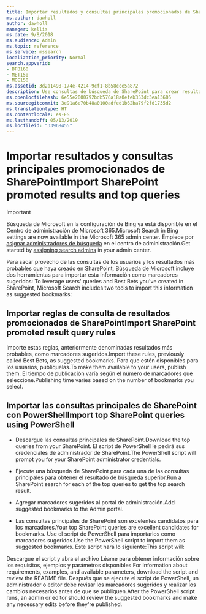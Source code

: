 ```yaml
---
title: Importar resultados y consultas principales promocionados de SharePoint
ms.author: dawholl
author: dawholl
manager: kellis
ms.date: 9/8/2018
ms.audience: Admin
ms.topic: reference
ms.service: mssearch
localization_priority: Normal
search.appverid:
- BFB160
- MET150
- MOE150
ms.assetid: 3d2a1498-174e-4214-9cf1-8b58cce5a872
description: Use consultas de búsqueda de SharePoint para crear resultados de trabajo para Búsqueda de Microsoft
ms.openlocfilehash: 6e55e2000792bdb576a18a0efeb353dc3ea13605
ms.sourcegitcommit: 3e91a6e70b48a0100adfed1b62ba79f2fd1735d2
ms.translationtype: HT
ms.contentlocale: es-ES
ms.lasthandoff: 05/13/2019
ms.locfileid: "33968455"
---
```

# <a name="import-sharepoint-promoted-results-and-top-queries"></a><span data-ttu-id="54539-103">Importar resultados y consultas principales promocionados de SharePoint</span><span class="sxs-lookup"><span data-stu-id="54539-103">Import SharePoint promoted results and top queries</span></span>

> [!IMPORTANT]
> <span data-ttu-id="54539-104">Búsqueda de Microsoft en la configuración de Bing ya está disponible en el Centro de administración de Microsoft 365.</span><span class="sxs-lookup"><span data-stu-id="54539-104">Microsoft Search in Bing settings are now available in the Microsoft 365 admin center.</span></span> <span data-ttu-id="54539-105">Empiece por [asignar administradores de búsqueda](https://docs.microsoft.com/es-ES/microsoftsearch/setup-microsoft-search#step-2-assign-search-admin-and-search-editor) en el centro de administración.</span><span class="sxs-lookup"><span data-stu-id="54539-105">Get started by [assigning search admins](https://docs.microsoft.com/en-us/microsoftsearch/setup-microsoft-search#step-2-assign-search-admin-and-search-editor) in your admin center.</span></span>
    
<span data-ttu-id="54539-106">Para sacar provecho de las consultas de los usuarios y los resultados más probables que haya creado en SharePoint, Búsqueda de Microsoft incluye dos herramientas para importar esta información como marcadores sugeridos: </span><span class="sxs-lookup"><span data-stu-id="54539-106">To leverage users' queries and Best Bets you've created in SharePoint, Microsoft Search includes two tools to import this information as suggested bookmarks:</span></span> 
  
## <a name="import-sharepoint-promoted-result-query-rules"></a><span data-ttu-id="54539-107">Importar reglas de consulta de resultados promocionados de SharePoint</span><span class="sxs-lookup"><span data-stu-id="54539-107">Import SharePoint promoted result query rules</span></span>

<span data-ttu-id="54539-108">Importe estas reglas, anteriormente denominadas resultados más probables, como marcadores sugeridos.</span><span class="sxs-lookup"><span data-stu-id="54539-108">Import these rules, previously called Best Bets, as suggested bookmarks.</span></span> <span data-ttu-id="54539-109">Para que estén disponibles para los usuarios, publíquelas.</span><span class="sxs-lookup"><span data-stu-id="54539-109">To make them available to your users, publish them.</span></span> <span data-ttu-id="54539-110">El tiempo de publicación varía según el número de marcadores que seleccione.</span><span class="sxs-lookup"><span data-stu-id="54539-110">Publishing time varies based on the number of bookmarks you select.</span></span>
  
## <a name="import-top-sharepoint-queries-using-powershell"></a><span data-ttu-id="54539-111">Importar las consultas principales de SharePoint con PowerShell</span><span class="sxs-lookup"><span data-stu-id="54539-111">Import top SharePoint queries using PowerShell</span></span>

- <span data-ttu-id="54539-112">Descargue las consultas principales de SharePoint.</span><span class="sxs-lookup"><span data-stu-id="54539-112">Download the top queries from your SharePoint.</span></span> <span data-ttu-id="54539-113">El script de PowerShell le pedirá sus credenciales de administrador de SharePoint.</span><span class="sxs-lookup"><span data-stu-id="54539-113">The PowerShell script will prompt you for your SharePoint administrator credentials.</span></span>
    
- <span data-ttu-id="54539-114">Ejecute una búsqueda de SharePoint para cada una de las consultas principales para obtener el resultado de búsqueda superior.</span><span class="sxs-lookup"><span data-stu-id="54539-114">Run a SharePoint search for each of the top queries to get the top search result.</span></span>
    
- <span data-ttu-id="54539-115">Agregar marcadores sugeridos al portal de administración.</span><span class="sxs-lookup"><span data-stu-id="54539-115">Add suggested bookmarks to the Admin portal.</span></span>
    
- <span data-ttu-id="54539-116">Las consultas principales de SharePoint son excelentes candidatos para los marcadores.</span><span class="sxs-lookup"><span data-stu-id="54539-116">Your top SharePoint queries are excellent candidates for bookmarks.</span></span> <span data-ttu-id="54539-117">Use el script de PowerShell para importarlos como marcadores sugeridos.</span><span class="sxs-lookup"><span data-stu-id="54539-117">Use the PowerShell script to import them as suggested bookmarks.</span></span> <span data-ttu-id="54539-118">Este script hará lo siguiente:</span><span class="sxs-lookup"><span data-stu-id="54539-118">This script will:</span></span>
    
<span data-ttu-id="54539-119">Descargue el script y abra el archivo Léame para obtener información sobre los requisitos, ejemplos y parámetros disponibles.</span><span class="sxs-lookup"><span data-stu-id="54539-119">For information about requirements, examples, and available parameters, download the script and review the README file.</span></span> <span data-ttu-id="54539-120">Después que se ejecute el script de PowerShell, un administrador o editor debe revisar los marcadores sugeridos y realizar los cambios necesarios antes de que se publiquen.</span><span class="sxs-lookup"><span data-stu-id="54539-120">After the PowerShell script runs, an admin or editor should review the suggested bookmarks and make any necessary edits before they're published.</span></span>

  

